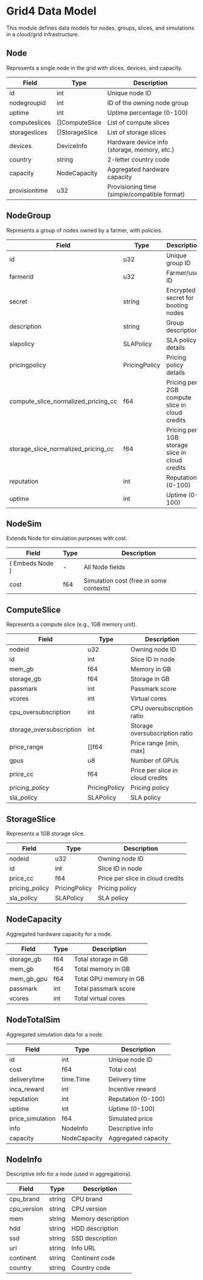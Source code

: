 # Grid4 Data Model

This module defines data models for nodes, groups, slices, and simulations in a cloud/grid infrastructure.

## Node

Represents a single node in the grid with slices, devices, and capacity.

| Field          | Type              | Description |
|----------------|-------------------|-------------|
| id             | int               | Unique node ID |
| nodegroupid    | int               | ID of the owning node group |
| uptime         | int               | Uptime percentage (0-100) |
| computeslices  | []ComputeSlice    | List of compute slices |
| storageslices  | []StorageSlice    | List of storage slices |
| devices        | DeviceInfo        | Hardware device info (storage, memory, etc.) |
| country        | string            | 2-letter country code |
| capacity       | NodeCapacity      | Aggregated hardware capacity |
| provisiontime  | u32               | Provisioning time (simple/compatible format) |

## NodeGroup

Represents a group of nodes owned by a farmer, with policies.

| Field                  | Type          | Description |
|------------------------|---------------|-------------|
| id                     | u32           | Unique group ID |
| farmerid               | u32           | Farmer/user ID |
| secret                 | string        | Encrypted secret for booting nodes |
| description            | string        | Group description |
| slapolicy              | SLAPolicy     | SLA policy details |
| pricingpolicy          | PricingPolicy | Pricing policy details |
| compute_slice_normalized_pricing_cc | f64 | Pricing per 2GB compute slice in cloud credits |
| storage_slice_normalized_pricing_cc | f64 | Pricing per 1GB storage slice in cloud credits |
| reputation             | int           | Reputation (0-100) |
| uptime                 | int           | Uptime (0-100) |

## NodeSim

Extends Node for simulation purposes with cost.

| Field | Type | Description |
|-------|------|-------------|
| ( Embeds Node ) | - | All Node fields |
| cost  | f64  | Simulation cost (free in some contexts) |

## ComputeSlice

Represents a compute slice (e.g., 1GB memory unit).

| Field                       | Type          | Description |
|-----------------------------|---------------|-------------|
| nodeid                      | u32           | Owning node ID |
| id                          | int           | Slice ID in node |
| mem_gb                      | f64           | Memory in GB |
| storage_gb                  | f64           | Storage in GB |
| passmark                    | int           | Passmark score |
| vcores                      | int           | Virtual cores |
| cpu_oversubscription        | int           | CPU oversubscription ratio |
| storage_oversubscription    | int           | Storage oversubscription ratio |
| price_range                 | []f64         | Price range [min, max] |
| gpus                        | u8            | Number of GPUs |
| price_cc                    | f64           | Price per slice in cloud credits |
| pricing_policy              | PricingPolicy | Pricing policy |
| sla_policy                  | SLAPolicy     | SLA policy |

## StorageSlice

Represents a 1GB storage slice.

| Field            | Type          | Description |
|------------------|---------------|-------------|
| nodeid           | u32           | Owning node ID |
| id               | int           | Slice ID in node |
| price_cc         | f64           | Price per slice in cloud credits |
| pricing_policy   | PricingPolicy | Pricing policy |
| sla_policy       | SLAPolicy     | SLA policy |

## NodeCapacity

Aggregated hardware capacity for a node.

| Field        | Type | Description |
|--------------|------|-------------|
| storage_gb   | f64  | Total storage in GB |
| mem_gb       | f64  | Total memory in GB |
| mem_gb_gpu   | f64  | Total GPU memory in GB |
| passmark     | int  | Total passmark score |
| vcores       | int  | Total virtual cores |

## NodeTotalSim

Aggregated simulation data for a node.

| Field              | Type        | Description |
|--------------------|-------------|-------------|
| id                 | int         | Unique node ID |
| cost               | f64         | Total cost |
| deliverytime       | time.Time   | Delivery time |
| inca_reward        | int         | Incentive reward |
| reputation         | int         | Reputation (0-100) |
| uptime             | int         | Uptime (0-100) |
| price_simulation   | f64         | Simulated price |
| info               | NodeInfo    | Descriptive info |
| capacity           | NodeCapacity| Aggregated capacity |

## NodeInfo

Descriptive info for a node (used in aggregations).

| Field        | Type   | Description |
|--------------|--------|-------------|
| cpu_brand    | string | CPU brand |
| cpu_version  | string | CPU version |
| mem          | string | Memory description |
| hdd          | string | HDD description |
| ssd          | string | SSD description |
| url          | string | Info URL |
| continent    | string | Continent code |
| country      | string | Country code |
